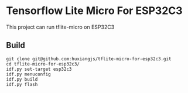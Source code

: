 # Tensorflow Lite Micro For ESP32C3
This project can run tflite-micro on ESP32C3

## Build
```shell
git clone git@github.com:huxiangjs/tflite-micro-for-esp32c3.git
cd tflite-micro-for-esp32c3/
idf.py set-target esp32c3
idf.py menuconfig
idf.py build
idf.py flash
```
